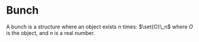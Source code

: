 # Bunch

A bunch is a structure where an object exists $n$ times: $\set{O}\_n$ where $O$ is the object, and $n$ is a real number.
